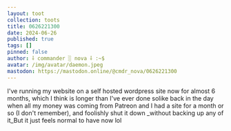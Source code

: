 ```yaml
---
layout: toot
collection: toots
title: 0626221300
date: 2024-06-26
published: true
tags: []
pinned: false
author: ⸸ commander ░ nova ⸸ :~$
avatar: /img/avatar/daemon.jpeg
mastodon: https://mastodon.online/@cmdr_nova/0626221300
---
```


I've running my website on a self hosted wordpress site now for almost 6 months, which I think is longer than I've ever done solike back in the day when all my money was coming from Patreon and I had a site for a month or so (I don't remember), and foolishly shut it down _without backing up any of it_But it just feels normal to have now lol
